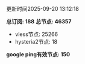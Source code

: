 更新时间2025-09-20 13:12:18

**总订阅: 188**
**总节点: 46357**
- vless节点: 25266
- hysteria2节点: 18

**google ping有效节点: 150**
